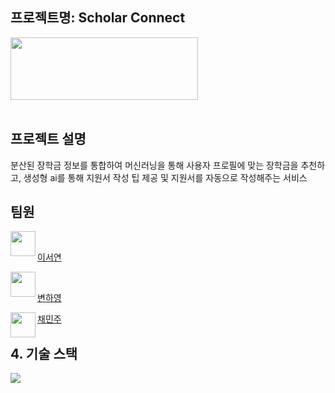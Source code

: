 ## 프로젝트명: Scholar Connect

<img src="https://github.com/judymoody59/Musccat_Example/assets/108432112/88a11d1d-c27c-4bef-920d-fdb0b213f21d" width="300" height="100" />
<br>
<br>

## 프로젝트 설명
분산된 장학금 정보를 통합하여 머신러닝을 통해 사용자 프로필에 맞는 장학금을 추천하고, 생성형 ai를 통해 지원서 작성 팁 제공 및 지원서를 자동으로 작성해주는 서비스


## 팀원
<img align="left" width="40" height="40" src="https://avatars.githubusercontent.com/u/67866773?v=4"> <br>

[이서연](https://github.com/SeoYeomm) 



<img align="left" width="40" height="40" src="https://avatars.githubusercontent.com/u/67866773?v=4"> <br>

[변하영](https://github.com/hayong39)



<img align="left" width="40" height="40" src="https://avatars.githubusercontent.com/u/67866773?v=4">

[채민주](https://github.com/judymoody59) 


## 4. 기술 스택
<img src="https://img.shields.io/badge/Python-3776AB?style=for-the-badge&logo=Python&logoColor=white">


